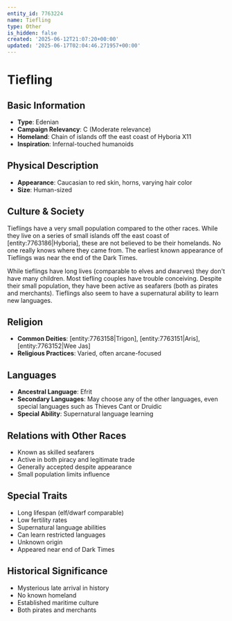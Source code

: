 ```yaml
---
entity_id: 7763224
name: Tiefling
type: Other
is_hidden: false
created: '2025-06-12T21:07:20+00:00'
updated: '2025-06-17T02:04:46.271957+00:00'
---
```


# Tiefling

## Basic Information

- **Type**: Edenian
- **Campaign Relevancy**: C (Moderate relevance)
- **Homeland**: Chain of islands off the east coast of Hyboria X11
- **Inspiration**: Infernal-touched humanoids

## Physical Description

- **Appearance**: Caucasian to red skin, horns, varying hair color
- **Size**: Human-sized

## Culture & Society

Tieflings have a very small population compared to the other races. While they live on a series of small islands off the east coast of [entity:7763186|Hyboria], these are not believed to be their homelands. No one really knows where they came from. The earliest known appearance of Tieflings was near the end of the Dark Times.

While tieflings have long lives (comparable to elves and dwarves) they don't have many children. Most tiefling couples have trouble conceiving. Despite their small population, they have been active as seafarers (both as pirates and merchants). Tieflings also seem to have a supernatural ability to learn new languages.

## Religion

- **Common Deities**: [entity:7763158|Trigon], [entity:7763151|Aris], [entity:7763152|Wee Jas]
- **Religious Practices**: Varied, often arcane-focused

## Languages

- **Ancestral Language**: Efrit
- **Secondary Languages**: May choose any of the other languages, even special languages such as Thieves Cant or Druidic
- **Special Ability**: Supernatural language learning

## Relations with Other Races

- Known as skilled seafarers
- Active in both piracy and legitimate trade
- Generally accepted despite appearance
- Small population limits influence

## Special Traits

- Long lifespan (elf/dwarf comparable)
- Low fertility rates
- Supernatural language abilities
- Can learn restricted languages
- Unknown origin
- Appeared near end of Dark Times

## Historical Significance

- Mysterious late arrival in history
- No known homeland
- Established maritime culture
- Both pirates and merchants